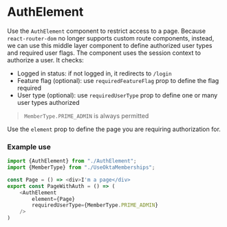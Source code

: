 # AuthElement

Use the `AuthElement` component to restrict access to a page. Because `react-router-dom`
no longer supports custom route components, instead, we can use this middle layer component
to define authorized user types and required user flags. The component uses the session
context to authorize a user. It checks:

- Logged in status: if not logged in, it redirects to `/login`
- Feature flag (optional): use `requiredFeatureFlag` prop to define the flag required
- User type (optional): use `requiredUserType` prop to define one or many user types authorized

> `MemberType.PRIME_ADMIN` is always permitted

Use the `element` prop to define the page you are requiring authorization for.

### Example use

```typescript jsx
import {AuthElement} from "./AuthElement";
import {MemberType} from "./UseOktaMemberships";

const Page = () => <div>I'm a page</div>
export const PageWithAuth = () => (
    <AuthElement
        element={Page}
        requiredUserType={MemberType.PRIME_ADMIN}
    />
)
```